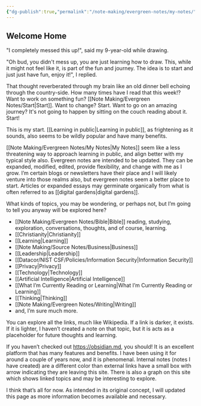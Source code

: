 ```yaml
---
{"dg-publish":true,"permalink":"/note-making/evergreen-notes/my-notes/","tags":["gardenEntry"],"created":"","updated":""}
---
```


## Welcome Home

"I completely messed this up!", said my 9-year-old while drawing. 

"Oh bud, you didn't mess up, you are just learning how to draw. This, while it might not feel like it, is part of the fun and journey. The idea is to start and just just have fun, enjoy it!", I replied.

That thought reverberated through my brain like an old dinner bell echoing through the country-side. How many times have I read that this week!? Want to work on something fun? [[Note Making/Evergreen Notes/Start\|Start]]. Want to change? Start. Want to go on an amazing journey? It's not going to happen by sitting on the couch reading about it. Start!

This is my start. [[Learning in public\|Learning in public]], as frightening as it sounds, also seems to be wildly popular and have many benefits. 

[[Note Making/Evergreen Notes/My Notes\|My Notes]] seem like a less threatening way to approach learning in public, and align better with my typical style also. Evergreen notes are intended to be updated. They can be expanded, modified, edited, provide flexibility, and change with me as I grow. I’m certain blogs or newsletters have their place and I will likely venture into those realms also, but evergreen notes seem a better place to start. Articles or expanded essays may germinate organically from what is often referred to as [[digital gardens\|digital gardens]]. 

What kinds of topics, you may be wondering, or perhaps not, but I’m going to tell you anyway will be explored here?

- [[Note Making/Evergreen Notes/Bible\|Bible]] reading, studying, exploration, conversations, thoughts, and of course, learning.
- [[Christianity\|Christianity]]
- [[Learning\|Learning]]
- [[Note Making/Source Notes/Business\|Business]] 
- [[Leadership\|Leadership]] 
- [[Datacor/NIST CSF/Policies/Information Security\|Information Security]] 
- [[Privacy\|Privacy]]
- [[Technology\|Technology]]
- [[Artificial Intelligence\|Artificial Intelligence]]
- [[What I’m Currently Reading or Learning\|What I’m Currently Reading or Learning]]
- [[Thinking\|Thinking]]
- [[Note Making/Evergreen Notes/Writing\|Writing]]
- and, I’m sure much more.

You can explore all the links, much like Wikipedia. If a link is darker, it exists. If it is lighter, I haven’t created a note on that topic, but it is acts as a placeholder for future thoughts and learning. 

If you haven’t checked out https://obsidian.md, you should! It is an excellent platform that has many features and benefits. I have been using it for around a couple of years now, and it is phenomenal. Internal notes (notes I have created) are a different color than external links have a small box with arrow indicating they are leaving this site. There is also a graph on this site which shows linked topics and may be interesting to explore. 

I think that’s all for now. As intended in its original concept, I will updated this page as more information becomes available and necessary. 